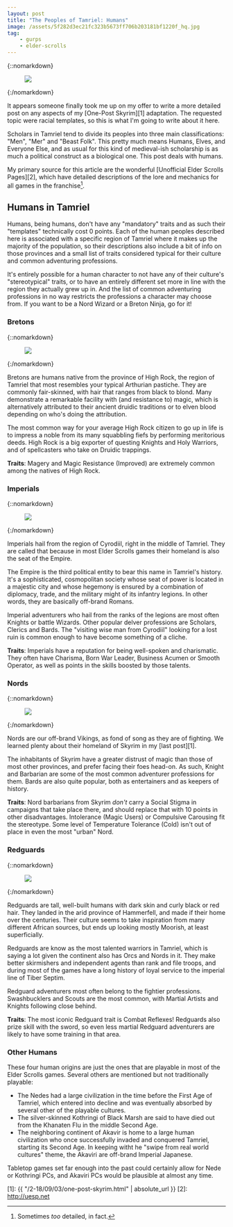 ```yaml
---
layout: post
title: "The Peoples of Tamriel: Humans"
image: /assets/5f282d3ec21fc323b5673ff706b203181bf1220f_hq.jpg
tag:
    - gurps
    - elder-scrolls
---
```


{::nomarkdown}
<figure>
  <img src="{{ "/assets/5f282d3ec21fc323b5673ff706b203181bf1220f_hq.jpg" | relative_url }}"/>
</figure>
{:/nomarkdown}

It appears someone finally took me up on my offer to write a more detailed post
on any aspects of my [One-Post Skyrim][1] adaptation. The requested topic were
racial templates, so this is what I'm going to write about it here.

Scholars in Tamriel tend to divide its peoples into three main classifications:
"Men", "Mer" and "Beast Folk". This pretty much means Humans, Elves, and
Everyone Else, and as usual for this kind of medieval-ish scholarship is as much
a political construct as a biological one. This post deals with humans.

My primary source for this article are the wonderful [Unofficial Elder Scrolls
Pages][2], which have detailed descriptions of the lore and mechanics for all
games in the franchise[^1].

## Humans in Tamriel

Humans, being humans, don't have any "mandatory" traits and as such their
"templates" technically cost 0 points. Each of the human peoples described here
is associated with a specific region of Tamriel where it makes up the majority
of the population, so their descriptions also include a bit of info on those
provinces and a small list of traits considered typical for their culture and
common adventuring professions.

It's entirely possible for a human character to not have any of their culture's
"stereotypical" traits, or to have an entirely different set more in line with
the region they actually grew up in. And the list of common adventuring
professions in no way restricts the professions a character may choose from. If
you want to be a Nord Wizard or a Breton Ninja, go for it!

### Bretons

{::nomarkdown}
<figure class="left">
  <img src="{{ "/assets/LG-avatar-Breton_Female_2.png" | relative_url }}"/>
</figure>
{:/nomarkdown}

Bretons are humans native from the province of High Rock, the region of Tamriel
that most resembles your typical Arthurian pastiche. They are commonly
fair-skinned, with hair that ranges from black to blond. Many demonstrate a
remarkable facility with (and resistance to) magic, which is alternatively
attributed to their ancient druidic traditions or to elven blood depending on
who's doing the attribution.

The most common way for your average High Rock citizen to go up in life is to
impress a noble from its many squabbling fiefs by performing meritorious deeds.
High Rock is a big exporter of questing Knights and Holy Warriors, and of
spellcasters who take on Druidic trappings.

**Traits**: Magery and Magic Resistance (Improved) are extremely common among
the natives of High Rock.

### Imperials

{::nomarkdown}
<figure class="left">
  <img src="{{ "/assets/LG-avatar-Imperial_Male_2.png" | relative_url }}"/>
</figure>
{:/nomarkdown}

Imperials hail from the region of Cyrodiil, right in the middle of Tamriel. They
are called that because in most Elder Scrolls games their homeland is also the
seat of the Empire.

The Empire is the third political entity to bear this name in Tamriel's
history. It's a sophisticated, cosmopolitan society whose seat of power is
located in a majestic city and whose hegemony is ensured by a combination of
diplomacy, trade, and the military might of its infantry legions. In other
words, they are basically off-brand Romans.

Imperial adventurers who hail from the ranks of the legions are most often
Knights or battle Wizards. Other popular delver professions are Scholars,
Clerics and Bards. The "visiting wise man from Cyrodiil" looking for a lost
ruin is common enough to have become something of a cliche.

**Traits**: Imperials have a reputation for being well-spoken and
charismatic. They often have Charisma, Born War Leader, Business Acumen or
Smooth Operator, as well as points in the skills boosted by those talents.


### Nords

{::nomarkdown}
<figure class="left">
  <img src="{{ "/assets/LG-avatar-Nord_Female_1.png" | relative_url }}"/>
</figure>
{:/nomarkdown}

Nords are our off-brand Vikings, as fond of song as they are of fighting. We
learned plenty about their homeland of Skyrim in my [last post][1].

The inhabitants of Skyrim have a greater distrust of magic than those of most
other provinces, and prefer facing their foes head-on. As such, Knight and
Barbarian are some of the most common adventurer professions for them. Bards are
also quite popular, both as entertainers and as keepers of history.

**Traits**: Nord barbarians from Skyrim _don't_ carry a Social Stigma in
campaigns that take place there, and should replace that with 10 points in other
disadvantages. Intolerance (Magic Users) or Compulsive Carousing fit the
stereotype. Some level of Temperature Tolerance (Cold) isn't out of place in
even the most "urban" Nord.

### Redguards

{::nomarkdown}
<figure class="left">
  <img src="{{ "/assets/LG-avatar-Redguard_Male_1.png" | relative_url }}"/>
</figure>
{:/nomarkdown}

Redguards are tall, well-built humans with dark skin and curly black or red
hair. They landed in the arid province of Hammerfell, and made if their home
over the centuries. Their culture seems to take inspiration from many different
African sources, but ends up looking mostly Moorish, at least superficially.

Redguards are know as the most talented warriors in Tamriel, which is saying a
lot given the continent also has Orcs and Nords in it. They make better
skirmishers and independent agents than rank and file troops, and during most of
the games have a long history of loyal service to the imperial line of Tiber
Septim.

Redguard adventurers most often belong to the fightier
professions. Swashbucklers and Scouts are the most common, with Martial Artists
and Knights following close behind.

**Traits**: The most iconic Redguard trait is Combat Reflexes! Redguards also
prize skill with the sword, so even less martial Redguard adventurers are likely
to have some training in that area.

### Other Humans

These four human origins are just the ones that are playable in most of the
Elder Scrolls games. Several others are mentioned but not traditionally
playable:

- The Nedes had a large civilization in the time before the First Age of
  Tamriel, which entered into decline and was eventually absorbed by several
  other of the playable cultures.
- The silver-skinned Kothringi of Black Marsh are said to have died out from the
  Khanaten Flu in the middle Second Age.
- The neighboring continent of Akavir is home to a large human civilization who
  once successfully invaded and conquered Tamriel, starting its Second Age. In
  keeping witht he "swipe from real world cultures" theme, the Akaviri are
  off-brand Imperial Japanese.

Tabletop games set far enough into the past could certainly allow for Nede or
Kothringi PCs, and Akaviri PCs would be plausible at almost any time.

[1]: {{ "/2-18/09/03/one-post-skyrim.html" | absolute_url }}
[2]: http://uesp.net

[^1]: Sometimes _too_ detailed, in fact.

